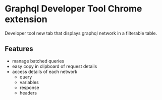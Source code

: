 # Graphql Developer Tool Chrome extension

Developer tool new tab that displays graphql network in a filterable table.


## Features

* manage batched queries
* easy copy in clipboard of request details
* access details of each network
    * query
    * variables
    * response
    * headers

